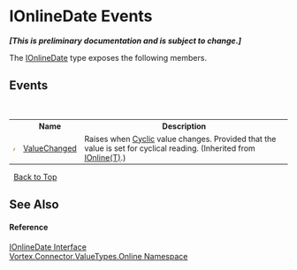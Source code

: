 # IOnlineDate Events
 _**\[This is preliminary documentation and is subject to change.\]**_

The <a href="T_Vortex_Connector_ValueTypes_Online_IOnlineDate.md">IOnlineDate</a> type exposes the following members.


## Events
&nbsp;<table><tr><th></th><th>Name</th><th>Description</th></tr><tr><td>![Public event](media/pubevent.gif "Public event")</td><td><a href="E_Vortex_Connector_ValueTypes_Online_IOnline_1_ValueChanged.md">ValueChanged</a></td><td>
Raises when <a href="P_Vortex_Connector_ValueTypes_Online_IOnline_1_Cyclic.md">Cyclic</a> value changes. Provided that the value is set for cyclical reading.
 (Inherited from <a href="T_Vortex_Connector_ValueTypes_Online_IOnline_1.md">IOnline(T)</a>.)</td></tr></table>&nbsp;
<a href="#ionlinedate-events">Back to Top</a>

## See Also


#### Reference
<a href="T_Vortex_Connector_ValueTypes_Online_IOnlineDate.md">IOnlineDate Interface</a><br /><a href="N_Vortex_Connector_ValueTypes_Online.md">Vortex.Connector.ValueTypes.Online Namespace</a><br />